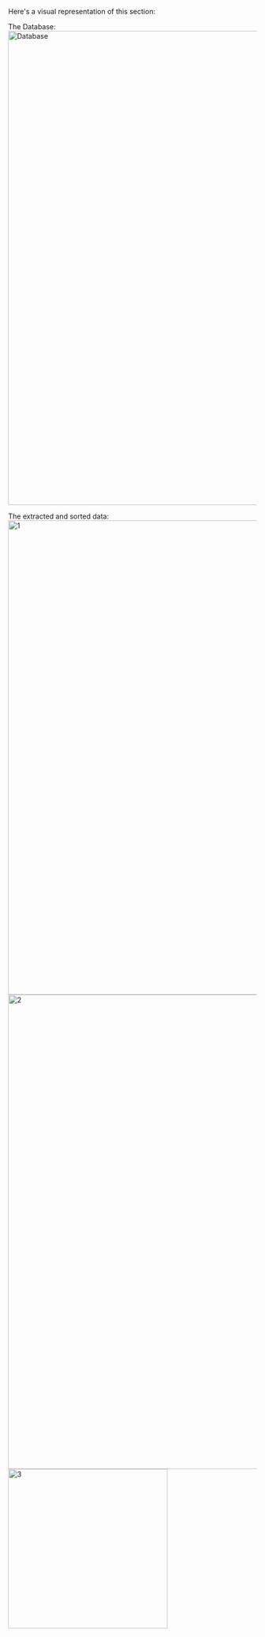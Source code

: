 Here's a visual representation of this section:


The Database:
<img width="960" alt="Database" src="https://github.com/Perash14/Data-Analyst-Portfolio/assets/62203954/088bd678-3674-4e6e-a149-1dbbeda7510e">


The extracted and sorted data:
<img width="960" alt="1" src="https://github.com/Perash14/Data-Analyst-Portfolio/assets/62203954/7b861936-ff1b-4929-b19e-249324eae6ca">
<img width="960" alt="2" src="https://github.com/Perash14/Data-Analyst-Portfolio/assets/62203954/4ef9a0ad-cb66-439b-ac9d-0eb953b44684">
<img width="323" alt="3" src="https://github.com/Perash14/Data-Analyst-Portfolio/assets/62203954/86c8903b-95c5-41e8-b096-d19e6194570a">
